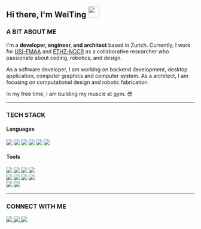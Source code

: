 ## Hi there, I'm WeiTing <img src="https://media.giphy.com/media/hvRJCLFzcasrR4ia7z/giphy.gif" width="30px"/>

### A BIT ABOUT ME

I'm a <strong>developer, engineer, and architect</strong> based in Zurich. Currently, I work for
<a href="https://github.com/USI-FMAA">USI-FMAA</a> and <a href="https://dfab.ch">ETHZ-NCCR</a>
as a collaborative researcher who passionate about coding, robotics, and design.

As a software developer, I am working on backend development, desktop application, computer graphics
and computer system. As a architect, I am focusing on computational design and robotic fabrication.

In my free time, I am building my muscle at gym. 😎

---

### TECH STACK

#### Languages
<img
src="https://img.shields.io/badge/Python-14354C?style=for-the-badge&logo=python&logoColor=white"/>
<img
src="https://img.shields.io/badge/C-00599C?style=for-the-badge&logo=c&logoColor=white"/>
<img
src="https://img.shields.io/badge/Lua-2C2D72?style=for-the-badge&logo=lua&logoColor=white"/>
<img
src="https://img.shields.io/badge/C%2B%2B-00599C?style=for-the-badge&logo=c%2B%2B&logoColor=white"/>
<img
src="https://img.shields.io/badge/Go-00ADD8?style=for-the-badge&logo=go&logoColor=white"/>
<img
src="https://img.shields.io/badge/Java-ED8B00?style=for-the-badge&logo=openjdk&logoColor=white"/>

#### Tools

<img
src="https://img.shields.io/badge/NeoVim-%2357A143.svg?&style=for-the-badge&logo=neovim&logoColor=white"/>
<img
src="https://img.shields.io/badge/Visual%20Studio-5C2D91.svg?style=for-the-badge&logo=visual-studio&logoColor=white"/>
<img
src="https://img.shields.io/badge/Visual%20Studio%20Code-0078d7.svg?style=for-the-badge&logo=visual-studio-code&logoColor=white"/>
<img
src="https://img.shields.io/badge/GIT-E44C30?style=for-the-badge&logo=git&logoColor=white"/>  \
<img
src="https://img.shields.io/badge/BASH-%23121011.svg?style=for-the-badge&logo=gnu-bash&logoColor=white"/>
<img
src="https://img.shields.io/badge/figma-%23F24E1E.svg?style=for-the-badge&logo=figma&logoColor=white"/>
<img
src="https://img.shields.io/badge/adobe%20illustrator-%23FF9A00.svg?style=for-the-badge&logo=adobe%20illustrator&logoColor=white"/>
<img
src="https://img.shields.io/badge/Adobe%20InDesign-49021F?style=for-the-badge&logo=adobeindesign&logoColor=white"/>  \
<img
src="https://img.shields.io/badge/adobe%20photoshop-%2331A8FF.svg?style=for-the-badge&logo=adobe%20photoshop&logoColor=white"/>
<img
src="https://img.shields.io/badge/Adobe%20After%20Effects-9999FF.svg?style=for-the-badge&logo=Adobe%20After%20Effects&logoColor=white"/>

---

### CONNECT WITH ME

<a href="https://github.com/WeiTing1991">
<img src="https://img.shields.io/badge/GitHub-100000?style=for-the-badge&logo=github&logoColor=white">
</a>
<a href="https://weitingworks.com">
<img src="https://img.shields.io/badge/website-330F63?style=for-the-badge&logo=About.me&logoColor=white">
</a>
<a href="https://www.linkedin.com/in/chen-weiting/">
<img src="https://img.shields.io/badge/LinkedIn-0077B5?style=for-the-badge&logo=linkedin&logoColor=white">
</a>

<!-- NOTE:
<div id="Tech Stack" align="center">
<h3 align="center"> Stats
</h3>
<hr width=60% />
[![top langs](https://github-readme-stats.vercel.app/api/top-langs/?username=weiting1991&hide_progress=true&layout=compact&theme=vision-friendly-dark)](https://github.com/anuraghazra/github-readme-stats)
![Anurag's GitHub
stats](https://github-readme-stats.vercel.app/api?username=WeiTing1991&show_icons=true&theme=transparent)
https://shields.io/badges
[![GitHub Streak](http://github-readme-streak-stats.herokuapp.com?user=your-GitHub-username&theme=dark&background=000000)](https://git.io/streak-stats)
https://dev.to/envoy_/150-badges-for-github-pnk
-->

